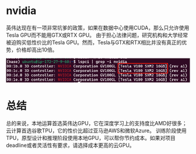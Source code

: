 # nvidia

英伟达现在有一项非常坑爹的政策，如果在数据中心使用CUDA，那么只允许使用Tesla GPU而不能用GTX或RTX GPU。
由于担心法律问题，研究机构和大学经常被迫购买低性价比的Tesla GPU。然而，Tesla与GTX和RTX相比并没有真正的优势，价格却高出10倍。

![NVIDIA-gpu](../docs/images/NVIDIA-gpu.png)

# 总结

总的来说，本地运算首选英伟达GPU，它在深度学习上的支持度比AMD好很多；云计算首选谷歌TPU，它的性价比超过亚马逊AWS和微软Azure。
训练阶段使用TPU，原型设计和推理阶段使用本地GPU，可以帮你节约成本。如果对项目deadline或者灵活性有要求，请选择成本更高的云GPU。
